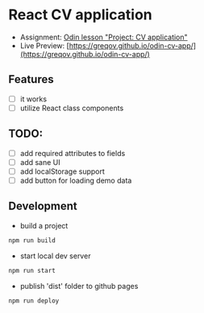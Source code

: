 # React CV application

- Assignment: [Odin lesson "Project: CV application"](https://www.theodinproject.com/lessons/node-path-javascript-cv-application)
- Live Preview: [https://greqov.github.io/odin-cv-app/](https://greqov.github.io/odin-cv-app/)

## Features

- [ ] it works
- [ ] utilize React class components

## TODO:

- [ ] add required attributes to fields
- [ ] add sane UI
- [ ] add localStorage support
- [ ] add button for loading demo data

## Development

- build a project

```bash
npm run build
```

- start local dev server

```bash
npm run start
```

- publish 'dist' folder to github pages

```bash
npm run deploy
```
